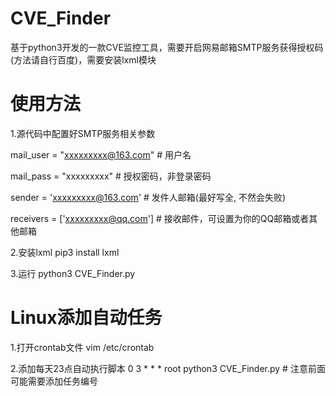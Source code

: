 # CVE_Finder
基于python3开发的一款CVE监控工具，需要开启网易邮箱SMTP服务获得授权码(方法请自行百度)，需要安装lxml模块
# 使用方法
1.源代码中配置好SMTP服务相关参数

mail_user = "xxxxxxxxx@163.com"   # 用户名

mail_pass = "xxxxxxxxx"           # 授权密码，非登录密码

sender = 'xxxxxxxxx@163.com'      # 发件人邮箱(最好写全, 不然会失败)

receivers = ['xxxxxxxxx@qq.com']  # 接收邮件，可设置为你的QQ邮箱或者其他邮箱

2.安装lxml
pip3 install lxml

3.运行
python3 CVE_Finder.py

# Linux添加自动任务
1.打开crontab文件
vim /etc/crontab

2.添加每天23点自动执行脚本
0 3 * * * root python3 CVE_Finder.py # 注意前面可能需要添加任务编号
